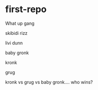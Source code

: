# first-repo

What up gang

skibidi rizz

livi dunn

baby gronk

kronk

grug


kronk vs grug vs baby gronk.... who wins?
